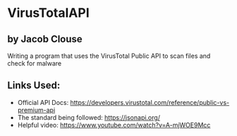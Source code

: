 # VirusTotalAPI
## by Jacob Clouse
Writing a program that uses the VirusTotal Public API to scan files and check for malware

## Links Used:
- Official API Docs: https://developers.virustotal.com/reference/public-vs-premium-api
- The standard being followed: https://jsonapi.org/ 
- Helpful video: https://www.youtube.com/watch?v=A-mjWOE9Mcc